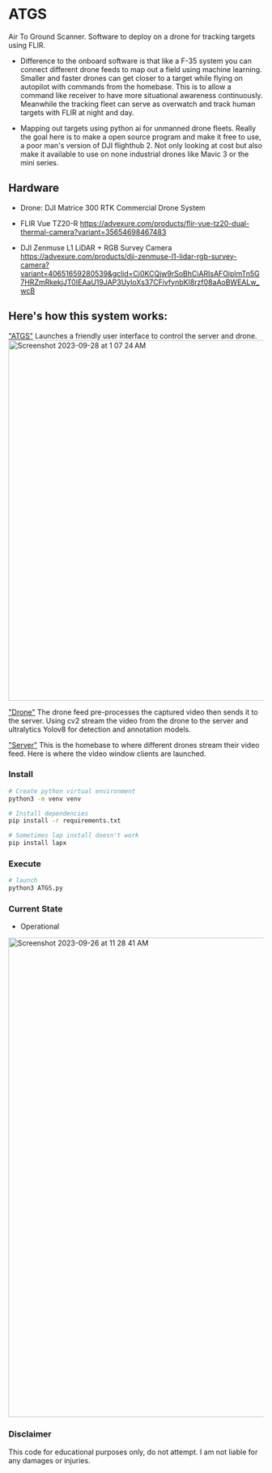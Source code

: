 # ATGS
Air To Ground Scanner. Software to deploy on a drone for tracking targets using FLIR.

 - Difference to the onboard software is that like a F-35 system you can connect different drone feeds to map out a field using machine learning. Smaller and faster drones can get closer to a target while flying on autopilot with commands from the homebase. This is to allow a command like receiver to have more situational awareness continuously. Meanwhile the tracking fleet can serve as overwatch and track human targets with FLIR at night and day.

 - Mapping out targets using python ai for unmanned drone fleets. Really the goal here is to make a open source program and make it free to use, a poor man's version of DJI flighthub 2. Not only looking at cost but also make it available to use on none industrial drones like Mavic 3 or the mini series. 

## Hardware 
- Drone: DJI Matrice 300 RTK Commercial Drone System

- FLIR Vue TZ20-R
https://advexure.com/products/flir-vue-tz20-dual-thermal-camera?variant=35654698467483

- DJI Zenmuse L1 LiDAR + RGB Survey Camera
https://advexure.com/products/dji-zenmuse-l1-lidar-rgb-survey-camera?variant=40651659280539&gclid=Cj0KCQjw9rSoBhCiARIsAFOiplmTn5G7HRZmRkekjJT0IEAaU19JAP3UyloXs37CFivfynbKI8rzf08aAoBWEALw_wcB

## Here's how this system works:

["ATGS"](https://github.com/Ounceleopard/ATGS/blob/5e9358e8b72b26d1699d89fa9c9483cab0a7f317/ATGS.py) Launches a friendly user interface to control the server and drone. <img width="712" alt="Screenshot 2023-09-28 at 1 07 24 AM" src="https://github.com/Ounceleopard/ATGS/assets/40043757/6f58f45e-f7a2-4c4a-aa6b-ff9400af4955">

["Drone"](https://github.com/Ounceleopard/ATGS/blob/460561252c650e820b6e57865ba6da00be8753f5/Drone.py) The drone feed pre-processes the captured video then sends it to the server. Using cv2 stream the video from the drone to the server and ultralytics Yolov8 for detection and annotation models. 

["Server"](https://github.com/Ounceleopard/ATGS/blob/e4a9ffe2593d767fd62e7d9838dc2c58d8656a08/Server.py) This is the homebase to where different drones stream their video feed. Here is where the video window clients are launched. 

### Install

```bash
# Create python virtual environment
python3 -m venv venv

# Install dependencies
pip install -r requirements.txt

# Sometimes lap install doesn't work
pip install lapx
```
### Execute

```bash
# launch 
python3 ATGS.py
```
### Current State

- Operational
<img width="947" alt="Screenshot 2023-09-26 at 11 28 41 AM" src="https://github.com/Ounceleopard/ATGS/assets/40043757/9959ed31-502b-43b7-987f-da75c8ececc2">


### Disclaimer
This code for educational purposes only, do not attempt. I am not liable for any damages or injuries.

